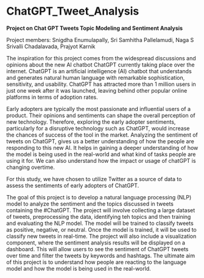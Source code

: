 # ChatGPT_Tweet_Analysis
**Project on Chat GPT Tweets Topic Modeling and Sentiment Analysis**

Project members: Snigdha Enumulapally, Sri Samhitha Pallelamudi, Naga S Srivalli Chadalavada, Prajyot Karnik

The inspiration for this project comes from the widespread discussions and opinions about the new AI chatbot ChatGPT currently taking place over the internet. ChatGPT is an artificial intelligence (AI) chatbot that understands and generates natural human language with remarkable sophistication, sensitivity, and usability. ChatGPT has attracted more than 1 million users in just one week after it was launched, leaving behind other popular online platforms in terms of adoption rates. 

Early adopters are typically the most passionate and influential users of a product. Their opinions and sentiments can shape the overall perception of new technology. Therefore, exploring the early adopter sentiments, particularly for a disruptive technology such as ChatGPT, would increase the chances of success of the tool in the market. Analyzing the sentiment of tweets on ChatGPT, gives us a better understanding of how the people are responding to this new AI. It helps in gaining a deeper understanding of how the model is being used in the real-world and what kind of tasks people are using it for. We can also understand how the impact or usage of chatGPT is changing overtime. 

For this study, we have chosen to utilize Twitter as a source of data to assess the sentiments of early adopters of ChatGPT. 

The goal of this project is to develop a natural language processing (NLP) model to analyze the sentiment and the topics discussed in tweets containing the #ChatGPT. The project will involve collecting a large dataset of tweets, preprocessing the data, identifying teh topics and then training and evaluating the NLP model. The model will be trained to classify tweets as positive, negative, or neutral. Once the model is trained, it will be used to classify new tweets in real-time. The project will also include a visualization component, where the sentiment analysis results will be displayed on a dashboard. This will allow users to see the sentiment of ChatGPT tweets over time and filter the tweets by keywords and hashtags. The ultimate aim of this project is to understand how people are reacting to the language model and how the model is being used in the real-world.
